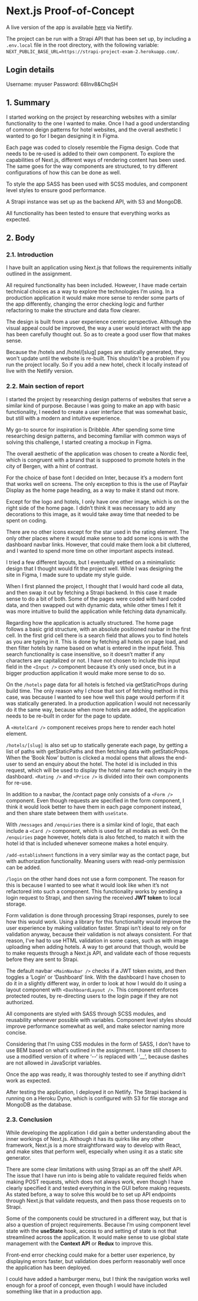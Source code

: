 # Next.js Proof-of-Concept

A live version of the app is available [here](https://pedantic-curran-5ebba4.netlify.app/) via Netlify.

The project can be run with a Strapi API that has been set up, by including a `.env.local` file in the root directory, with the following variable: `NEXT_PUBLIC_BASE_URL=https://strapi-project-exam-2.herokuapp.com/`.

## Login details

Username: myuser
Password: 68Inv8&ChqSH

## 1. Summary

I started working on the project by researching websites with a similar functionality to the one I wanted to make. Once I had a good understanding of common deign patterns for hotel websites, and the overall aesthetic I wanted to go for I began designing it in Figma.

Each page was coded to closely resemble the Figma design. Code that needs to be re-used is added to their own component. To explore the capabilities of Next.js, different ways of rendering content has been used. The same goes for the way components are structured, to try different configurations of how this can be done as well.

To style the app SASS has been used with SCSS modules, and component level styles to ensure good performance.

A Strapi instance was set up as the backend API, with S3 and MongoDB.

All functionality has been tested to ensure that everything works as expected.

## 2. Body

### 2.1. Introduction

I have built an application using Next.js that follows the requirements initially outlined in the assignment.

All required functionality has been included. However, I have made certain technical choices as a way to explore the technologies I’m using. In a production application it would make more sense to render some parts of the app differently, changing the error checking logic and further refactoring to make the structure and data flow clearer.

The design is built from a user experience centric perspective. Although the visual appeal could be improved, the way a user would interact with the app has been carefully thought out. So as to create a good user flow that makes sense.

Because the /hotels and /hotel/[slug] pages are statically generated, they won't update until the website is re-built. This shouldn't be a problem if you run the project locally. So if you add a new hotel, check it locally instead of live with the Netlify version.

### 2.2. Main section of report

I started the project by researching design patterns of websites that serve a similar kind of purpose. Because I was going to make an app with basic functionality, I needed to create a user interface that was somewhat basic, but still with a modern and intuitive experience.

My go-to source for inspiration is Dribbble. After spending some time researching design patterns, and becoming familiar with common ways of solving this challenge, I started creating a mockup in Figma.

The overall aesthetic of the application was chosen to create a Nordic feel, which is congruent with a brand that is supposed to promote hotels in the city of Bergen, with a hint of contrast.

For the choice of base font I decided on Inter, because it’s a modern font that works well on screens. The only exception to this is the use of Playfair Display as the home page heading, as a way to make it stand out more.

Except for the logo and hotels, I only have one other image, which is on the right side of the home page. I didn’t think it was necessary to add any decorations to this image, as it would take away time that needed to be spent on coding.

There are no other icons except for the star used in the rating element. The only other places where it would make sense to add some icons is with the dashboard navbar links. However, that could make them look a bit cluttered, and I wanted to spend more time on other important aspects instead.

I tried a few different layouts, but I eventually settled on a minimalistic design that I thought would fit the project well. While I was designing the site in Figma, I made sure to update my style guide.

When I first planned the project, I thought that I would hard code all data, and then swap it out by fetching a Strapi backend. In this case it made sense to do a bit of both. Some of the pages were coded with hard coded data, and then swapped out with dynamic data, while other times I felt it was more intuitive to build the application while fetching data dynamically.

Regarding how the application is actually structured. The home page follows a basic grid structure, with an absolute positioned navbar in the first cell. In the first grid cell there is a search field that allows you to find hotels as you are typing in it. This is done by fetching all hotels on page load, and then filter hotels by name based on what is entered in the input field. This search functionality is case insensitive, so it doesn’t matter if any characters are capitalized or not. I have not chosen to include this input field in the `<Input />` component because it’s only used once, but in a bigger production application it would make more sense to do so.

On the `/hotels` page data for all hotels is fetched via getStaticProps during build time. The only reason why I chose that sort of fetching method in this case, was because I wanted to see how well this page would perform if it was statically generated. In a production application I would not necessarily do it the same way, because when more hotels are added, the application needs to be re-built in order for the page to update.

A `<HotelCard />` component receives props here to render each hotel element.

`/hotels/[slug]` is also set up to statically generate each page, by getting a list of paths with getStaticPaths and then fetching data with getStaticProps. When the ‘Book Now’ button is clicked a modal opens that allows the end-user to send an enquiry about the hotel. The hotel id is included in this request, which will be used to display the hotel name for each enquiry in the dashboard. `<Rating />` and `<Price />` is divided into their own components for re-use.

In addition to a navbar, the /contact page only consists of a `<Form />` component. Even though requests are specified in the form component, I think it would look better to have them in each page component instead, and then share state between them with `useState`.

With `/messages` and `/enquiries` there is a similar kind of logic, that each include a `<Card />` component, which is used for all modals as well. On the `/enquiries` page however, hotels data is also fetched, to match it with the hotel id that is included whenever someone makes a hotel enquiry.

`/add-establishment` functions in a very similar way as the contact page, but with authorization functionality. Meaning users with read-only permission can be added.

`/login` on the other hand does not use a form component. The reason for this is because I wanted to see what it would look like when it’s not refactored into such a component. This functionality works by sending a login request to Strapi, and then saving the received **JWT token** to local storage.

Form validation is done through processing Strapi responses, purely to see how this would work. Using a library for this functionality would improve the user experience by making validation faster. Strapi isn’t ideal to rely on for validation anyway, because their validation is not always consistent. For that reason, I’ve had to use HTML validation in some cases, such as with image uploading when adding hotels. A way to get around that though, would be to make requests through a Next.js API, and validate each of those requests before they are sent to Strapi.

The default navbar `<MainNavbar />` checks if a JWT token exists, and then toggles a ‘Login’ or ‘Dashboard’ link. With the dashboard I have chosen to do it in a slightly different way, in order to look at how I would do it using a layout component with `<DashboardLayout />`. This component enforces protected routes, by re-directing users to the login page if they are not authorized.

All components are styled with SASS through SCSS modules, and reusability whenever possible with variables. Component level styles should improve performance somewhat as well, and make selector naming more concise.

Considering that I’m using CSS modules in the form of SASS, I don’t have to use BEM based on what’s outlined in the assignment. I have still chosen to use a modified version of it where ‘--‘ is replaced with ‘\_\_’, because dashes are not allowed in JavaScript variables.

Once the app was ready, it was thoroughly tested to see if anything didn’t work as expected.

After testing the application, I deployed it on Netlify. The Strapi backend is running on a Heroku Dyno, which is configured with S3 for file storage and MongoDB as the database.

### 2.3. Conclusion

While developing the application I did gain a better understanding about the inner workings of Next.js. Although it has its quirks like any other framework, Next.js is a more straightforward way to develop with React, and make sites that perform well, especially when using it as a static site generator.

There are some clear limitations with using Strapi as an off the shelf API. The issue that I have run into is being able to validate required fields when making POST requests, which does not always work, even though I have clearly specified it and tested everything in the GUI before making requests. As stated before, a way to solve this would be to set up API endpoints through Next.js that validate requests, and then pass those requests on to Strapi.

Some of the components could be structured in a different way, but that is also a question of project requirements.
Because I’m using component level state with the **useState** hook, access to and setting of state is not that streamlined across the application. It would make sense to use global state management with the **Context API** or **Redux** to improve this.

Front-end error checking could make for a better user experience, by displaying errors faster, but validation does perform reasonably well once the application has been deployed.

I could have added a hamburger menu, but I think the navigation works well enough for a proof of concept, even though I would have included something like that in a production app.
